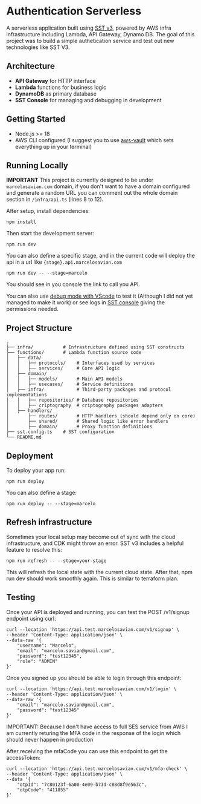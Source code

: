 # Authentication Serverless

A serverless application built using [SST v3](https://docs.sst.dev), powered by AWS infra infrastructure including Lambda, API Gateway, Dynamo DB. The goal of this project was to build a simple authetication service and test out new technologies like SST V3.

## Architecture

- **API Gateway** for HTTP interface
- **Lambda** functions for business logic
- **DynamoDB** as primary database
- **SST Console** for managing and debugging in development

## Getting Started

- Node.js >= 18
- AWS CLI configured (I suggest you to use [aws-vault](https://github.com/99designs/aws-vault) which sets everything up in your terminal)

## Running Locally

**IMPORTANT**
This project is currently designed to be under `marcelosavian.com` domain, if you don't want to have a domain configured and generate a random URL you can comment out the whole domain section in `/infra/api.ts` (lines 8 to 12). 

After setup, install dependencies:

```
npm install
```

Then start the development server:

```
npm run dev
```

You can also define a specific stage, and in the current code will deploy the api in a url like `{stage}.api.marcelosavian.com`
```
npm run dev -- --stage=marcelo
```

You should see in you console the link to call you API. 

You can also use [debug mode with VScode](https://sst.dev/docs/live/#breakpoints) to test it (Although I did not yet managed to make it work) or see logs in [SST console](https://console.sst.dev/) giving the permissions needed.

## Project Structure

```plaintext . 
.
├── infra/           # Infrastructure defined using SST constructs
├── functions/       # Lambda function source code
│   ├── data/
│   │   ├── protocols/    # Interfaces used by services
│   │   ├── services/     # Core API logic
│   ├── domain/
│   │   ├── models/       # Main API models
│   │   ├── usecases/     # Service definitions
│   ├── infra/            # Third-party packages and protocol implementations
│   │   ├── repositories/ # Database repositories
│   │   ├── criptography  # criptography packages adapters
│   ├── handlers/
│       ├── routes/       # HTTP handlers (should depend only on core)
│       ├── shared/       # Shared logic like error handlers
│       ├── domain/       # Proxy function definitions
├── sst.config.ts    # SST configuration
└── README.md

```

## Deployment 

To deploy your app run:

```
npm run deploy
```

You can also define a stage:
```
npm run deploy -- --stage=marcelo
```

## Refresh infrastructure
 
Sometimes your local setup may become out of sync with the cloud infrastructure, and CDK might throw an error. SST v3 includes a helpful feature to resolve this:

```
npm run refresh -- --stage=your-stage
```
This will refresh the local state with the current cloud state. After that, npm run dev should work smoothly again. This is similar to terraform plan.

## Testing

Once your API is deployed and running, you can test the POST /v1/signup endpoint using curl:

```
curl --location 'https://api.test.marcelosavian.com/v1/signup' \
--header 'Content-Type: application/json' \
--data-raw '{
    "username": "Marcelo",
    "email": "marcelo.savian@gmail.com",
    "password": "test12345",
    "role": "ADMIN"
}'
```

Once you signed up you should be able to login through this endpoint:

```
curl --location 'https://api.test.marcelosavian.com/v1/login' \
--header 'Content-Type: application/json' \
--data-raw '{
    "email": "marcelo.savian@gmail.com",
    "password": "test12345"
}'
```
IMPORTANT: Because I don't have access to full SES service from AWS I am currently returing the MFA code in the response of the login which should never happen in production

After receiving the mfaCode you can use this endpoint to get the accessToken:

``` 
curl --location 'https://api.test.marcelosavian.com/v1/mfa-check' \
--header 'Content-Type: application/json' \
--data '{
    "otpId": "7c80123f-6a00-4e09-b73d-c88d8f9e563c",
    "otpCode": "411855"
}'
```

